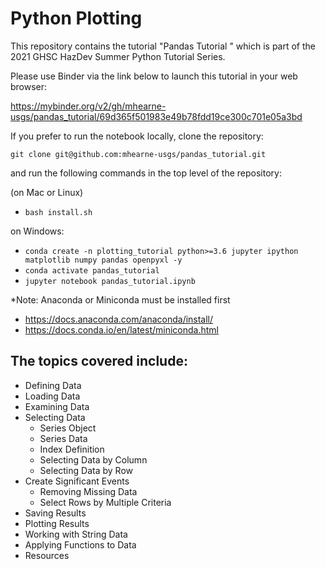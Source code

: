 # Python Plotting 
This repository contains the tutorial "Pandas Tutorial " which is part of the 2021 GHSC HazDev Summer Python Tutorial Series.

Please use Binder via the link below to launch this tutorial in your web browser:

https://mybinder.org/v2/gh/mhearne-usgs/pandas_tutorial/69d365f501983e49b78fdd19ce300c701e05a3bd

If you prefer to run the notebook locally, clone the repository:

`git clone git@github.com:mhearne-usgs/pandas_tutorial.git`

 and run the following commands in the top level of the repository:

(on Mac or Linux)
- `bash install.sh`

on Windows:
- `conda create -n plotting_tutorial python>=3.6 jupyter ipython matplotlib numpy pandas openpyxl -y`
- `conda activate pandas_tutorial`
- `jupyter notebook pandas_tutorial.ipynb`

\*Note: Anaconda or Miniconda must be installed first

- https://docs.anaconda.com/anaconda/install/
- https://docs.conda.io/en/latest/miniconda.html

## The topics covered include:
 - Defining Data
 - Loading Data
 - Examining Data
 - Selecting Data
    - Series Object
    - Series Data
    - Index Definition
    - Selecting Data by Column
    - Selecting Data by Row
 - Create Significant Events
    - Removing Missing Data
    - Select Rows by Multiple Criteria
 - Saving Results
 - Plotting Results
 - Working with String Data
 - Applying Functions to Data
 - Resources
